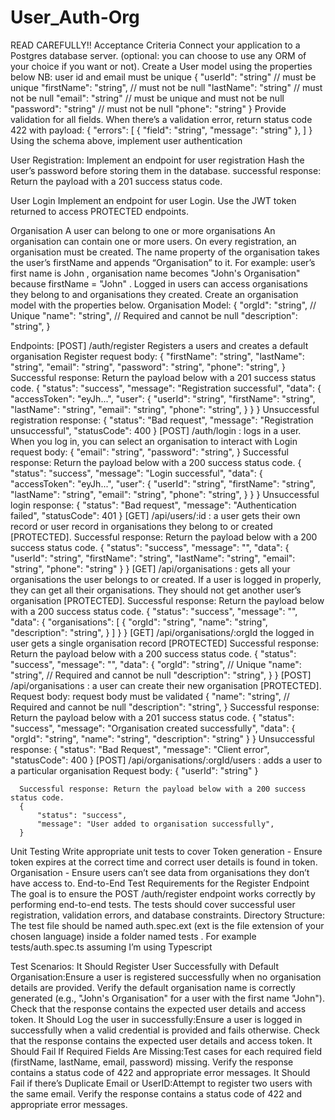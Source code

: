 # User_Auth-Org

READ CAREFULLY!!
Acceptance Criteria
Connect your application to a Postgres database server. (optional: you can choose to use any ORM of your choice if you want or not).
Create a User model using the properties below
NB: user id and email must be unique
      {
      	"userId": "string" // must be unique
      	"firstName": "string", // must not be null
      	"lastName": "string" // must not be null
      	"email": "string" // must be unique and must not be null
      	"password": "string" // must not be null
      	"phone": "string"
      }
Provide validation for all fields. When there’s a validation error, return status code 422 with payload:
      {
        "errors": [
          {
            "field": "string",
            "message": "string"
          },
        ]
      }
Using the schema above, implement user authentication

User Registration:
Implement an endpoint for user registration
Hash the user’s password before storing them in the database.
successful response: Return the payload with a 201 success status code.

User Login
Implement an endpoint for user Login.
Use the JWT token returned to access PROTECTED endpoints.

Organisation
A user can belong to one or more organisations
An organisation can contain one or more users.
On every registration, an organisation must be created.
The name property of the organisation takes the user’s firstName and appends “Organisation” to it. For example: user’s first name is John , organisation name becomes "John's Organisation" because firstName = "John" .
Logged in users can access organisations they belong to and organisations they created.
Create an organisation model with the properties below.
Organisation Model:
    {
    	"orgId": "string", // Unique
    	"name": "string", // Required and cannot be null
    	"description": "string",
    }


Endpoints:
[POST] /auth/register Registers a users and creates a default organisation Register request body:
{
	"firstName": "string",
	"lastName": "string",
	"email": "string",
	"password": "string",
	"phone": "string",
}
      Successful response: Return the payload below with a 201 success status code.
      {
          "status": "success",
          "message": "Registration successful",
          "data": {
            "accessToken": "eyJh...",
            "user": {
      	      "userId": "string",
      	      "firstName": "string",
      				"lastName": "string",
      				"email": "string",
      				"phone": "string",
            }
          }
      }
      Unsuccessful registration response:
      {
          "status": "Bad request",
          "message": "Registration unsuccessful",
          "statusCode": 400
      }
[POST] /auth/login : logs in a user. When you log in, you can select an organisation to interact with
Login request body:
{
	"email": "string",
	"password": "string",
}
      Successful response: Return the payload below with a 200 success status code.
      {
          "status": "success",
          "message": "Login successful",
          "data": {
            "accessToken": "eyJh...",
            "user": {
      	      "userId": "string",
      	      "firstName": "string",
      				"lastName": "string",
      				"email": "string",
      				"phone": "string",
            }
          }
      }
      Unsuccessful login response:
      {
          "status": "Bad request",
          "message": "Authentication failed",
          "statusCode": 401
      }
[GET] /api/users/:id : a user gets their own record or user record in organisations they belong to or created [PROTECTED].
      Successful response: Return the payload below with a 200 success status code.
      {
      		"status": "success",
          "message": "<message>",
          "data": {
            "userId": "string",
            "firstName": "string",
      			"lastName": "string",
      			"email": "string",
      			"phone": "string"
          }
      }
[GET] /api/organisations : gets all your organisations the user belongs to or created. If a user is logged in properly, they can get all their organisations. They should not get another user’s organisation [PROTECTED].
      Successful response: Return the payload below with a 200 success status code.
      {
          "status": "success",
      		"message": "<message>",
          "data": {
            "organisations": [
      	      {
      		      "orgId": "string",
      					"name": "string",
      					"description": "string",
      	      }
            ]
          }
      }
[GET] /api/organisations/:orgId the logged in user gets a single organisation record [PROTECTED]
      Successful response: Return the payload below with a 200 success status code.
      {
          "status": "success",
      		"message": "<message>",
          "data": {
      			"orgId": "string", // Unique
      			"name": "string", // Required and cannot be null
      			"description": "string",
      	}
      }
[POST] /api/organisations : a user can create their new organisation [PROTECTED].
Request body: request body must be validated
{
	"name": "string", // Required and cannot be null
	"description": "string",
}
      Successful response: Return the payload below with a 201 success status code.
      {
          "status": "success",
          "message": "Organisation created successfully",
          "data": {
      	      "orgId": "string", 
      				"name": "string", 
      				"description": "string"
          }
      }
      Unsuccessful response:
      {
          "status": "Bad Request",
          "message": "Client error",
          "statusCode": 400
      }
[POST] /api/organisations/:orgId/users : adds a user to a particular organisation
Request body:
{
	"userId": "string"
}

      Successful response: Return the payload below with a 200 success status code.
      {
          "status": "success",
          "message": "User added to organisation successfully",
      }


Unit Testing
Write appropriate unit tests to cover
Token generation - Ensure token expires at the correct time and correct user details is found in token.
Organisation - Ensure users can’t see data from organisations they don’t have access to.
End-to-End Test Requirements for the Register Endpoint
The goal is to ensure the POST /auth/register endpoint works correctly by performing end-to-end tests. The tests should cover successful user registration, validation errors, and database constraints.
Directory Structure:
The test file should be named auth.spec.ext (ext is the file extension of your chosen language) inside a folder named tests . For example tests/auth.spec.ts assuming I’m using Typescript

Test Scenarios:
It Should Register User Successfully with Default Organisation:Ensure a user is registered successfully when no organisation details are provided.
Verify the default organisation name is correctly generated (e.g., "John's Organisation" for a user with the first name "John").
Check that the response contains the expected user details and access token.
It Should Log the user in successfully:Ensure a user is logged in successfully when a valid credential is provided and fails otherwise.
Check that the response contains the expected user details and access token.
It Should Fail If Required Fields Are Missing:Test cases for each required field (firstName, lastName, email, password) missing.
Verify the response contains a status code of 422 and appropriate error messages.
It Should Fail if there’s Duplicate Email or UserID:Attempt to register two users with the same email.
Verify the response contains a status code of 422 and appropriate error messages.
